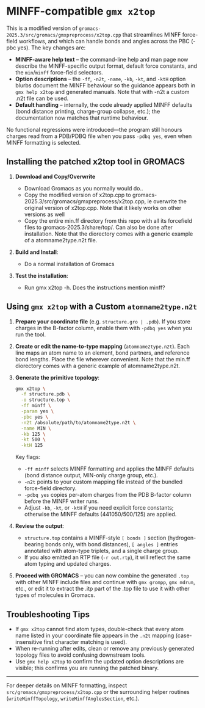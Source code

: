 # MINFF-compatible `gmx x2top`

This is a modified version of `gromacs-2025.3/src/gromacs/gmxpreprocess/x2top.cpp` that streamlines MINFF force-field workflows, and which can handle bonds and angles across the PBC (-pbc yes). The key changes are:

- **MINFF-aware help text** – the command-line help and man page now describe the MINFF-specific output format, default force constants, and the `min`/`minff` force-field selectors.
- **Option descriptions** – the `-ff`, `-n2t`, `-name`, `-kb`, `-kt`, and `-ktH` option blurbs document the MINFF behaviour so the guidance appears both in `gmx help x2top` and generated manuals. Note that with -n2t a custom .n2t file can be used.
- **Default handling** – internally, the code already applied MINFF defaults (bond distance printing, charge-group collapse, etc.); the documentation now matches that runtime behaviour.

No functional regressions were introduced—the program still honours charges read from a PDB/PDBQ file when you pass `-pdbq yes`, even when MINFF formatting is selected.

## Installing the patched x2top tool in GROMACS

1. **Download and Copy/Overwrite** 
   - Download Gromacs as you normally would do..
   - Copy the modified version of x2top.cpp to gromacs-2025.3/src/gromacs/gmxpreprocess/x2top.cpp, ie overwrite the original version of x2top.cpp. Note that it likely works on other versions as well
   - Copy the entire min.ff directory from this repo with all its forcefield files to gromacs-2025.3/share/top/. Can also be done after installation. Note that the diorectory comes with a generic example of a atomname2type.n2t file.

2. **Build and Install**:
   - Do a normal installation of Gromacs
  
3. **Test the installation**:
   - Run gmx x2top -h. Does the instructions mention minff? 
     

## Using `gmx x2top` with a Custom `atomname2type.n2t`

1. **Prepare your coordinate file** (e.g. `structure.gro | .pdb`). If you store charges in the B-factor column, enable them with `-pdbq yes` when you run the tool.

2. **Create or edit the name-to-type mapping** (`atomname2type.n2t`). Each line maps an atom name to an element, bond partners, and reference bond lengths. Place the file wherever convenient. Note that the min.ff diorectory comes with a generic example of atomname2type.n2t.

3. **Generate the primitive topology**:
   ```bash
   gmx x2top \
     -f structure.pdb \
     -o structure.top \
     -ff minff \
     -param yes \
     -pbc yes \
     -n2t /absolute/path/to/atomname2type.n2t \
     -name MIN \
     -kb 125 \
     -kt 500 \
     -ktH 125 
   ```
   Key flags:
   - `-ff minff` selects MINFF formatting and applies the MINFF defaults (bond distance output, MIN-only charge group, etc.).
   - `-n2t` points to your custom mapping file instead of the bundled force-field directory.
   - `-pdbq yes` copies per-atom charges from the PDB B-factor column before the MINFF writer runs.
   - Adjust `-kb`, `-kt`, or `-ktH` if you need explicit force constants; otherwise the MINFF defaults (441050/500/125) are applied.

4. **Review the output**:
   - `structure.top` contains a MINFF-style `[ bonds ]` section (hydrogen-bearing bonds only, with bond distances), `[ angles ]` entries annotated with atom-type triplets, and a single charge group.
   - If you also emitted an RTP file (`-r out.rtp`), it will reflect the same atom typing and updated charges.

5. **Proceed with GROMACS** – you can now combine the generated `.top` with other MINFF include files and continue with `gmx grompp`, `gmx mdrun`, etc., or edit it to extract the .itp part of the .top file to use it with other types of molecules in Gromacs.

## Troubleshooting Tips

- If `gmx x2top` cannot find atom types, double-check that every atom name listed in your coordinate file appears in the `.n2t` mapping (case-insensitive first character matching is used).
- When re-running after edits, clean or remove any previously generated topology files to avoid confusing downstream tools.
- Use `gmx help x2top` to confirm the updated option descriptions are visible; this confirms you are running the patched binary.

---
For deeper details on MINFF formatting, inspect `src/gromacs/gmxpreprocess/x2top.cpp` or the surrounding helper routines (`writeMinffTopology`, `writeMinffAnglesSection`, etc.).
